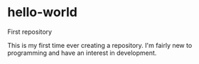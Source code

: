# hello-world
First repository

This is my first time ever creating a repository. I'm fairly new to programming and have an interest in development.
